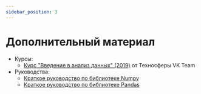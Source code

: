```yaml
---
sidebar_position: 3
---
```


# Дополнительный материал

- Курсы:
  - [Курс "Введение в анализ данных" (2019)](https://www.youtube.com/playlist?list=PLrCZzMib1e9p6lpNv-yt6uvHGyBxQncEh) от Техносферы VK Team
- Руководства:
  - [Краткое руководство по библиотеке Numpy](https://github.com/ugapanyuk/ml_course_2021/tree/main/common/notebooks/pandas/numpy_tutorial.ipynb)
  - [Краткое руководство по библиотеке Pandas](https://github.com/ugapanyuk/ml_course_2021/tree/main/common/notebooks/pandas/pandas_tutorial.ipynb)
